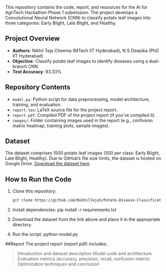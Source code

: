 This repository contains the code, report, and resources for the AI for AgriTech Hackathon Phase 1 submission. The project develops a Convolutional Neural Network (CNN) to classify potato leaf images into three categories: Early Blight, Late Blight, and Healthy.

## Project Overview
- **Authors**: Nikhil Teja Cheema (MTech IIT Hyderabad), N S Deepika (PhD IIT Hyderabad)
- **Objective**: Classify potato leaf images to identify diseases using a dual-branch CNN.
- **Test Accuracy**: 93.33%

## Repository Contents
- `model.py`: Python script for data preprocessing, model architecture, training, and evaluation.
- `report.tex`: LaTeX source file for the project report.
- `report.pdf`: Compiled PDF of the project report (if you’ve compiled it).
- `images/`: Folder containing images used in the report (e.g., confusion matrix heatmap, training plots, sample images).

## Dataset
The dataset comprises 1500 potato leaf images (500 per class: Early Blight, Late Blight, Healthy). Due to GitHub’s file size limits, the dataset is hosted on Google Drive. [Download the dataset here]((https://drive.google.com/drive/folders/1GFvtfL94rGrPQDkMDNDjgmI41wvPpytL?usp=sharing)).

## How to Run the Code
1. Clone this repository:
   ```bash
   git clone https://github.com/NikhilTeja5/Potato-Disease-Classification-Hackathon.git

2. Install dependencies:
pip install -r requirements.txt

3. Download the dataset from the link above and place it in the appropriate directory.

4. Run the script:
python model.py


##Report
The project report (report.pdf) includes:
   > Introduction and dataset description
   > Model code and architecture
   > Evaluation metrics (accuracy, precision, recall, confusion matrix)
   > Optimization techniques and conclusion

